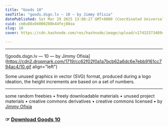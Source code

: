 ```yaml
---
title: "Goods 10"
seoTitle: "goods.dsgn.lv — 10 — by Jimmy Ofisia"
datePublished: Sat Mar 29 2025 13:08:27 GMT+0000 (Coordinated Universal Time)
cuid: cm8u88x04000208k44fej88oa
slug: 10
cover: https://cdn.hashnode.com/res/hashnode/image/upload/v1743257348944/be230798-788a-413e-b3f4-8c3d868d3774.png

---
```


---

![goods.dsgn.lv — 10 — by Jimmy Ofisia](https://cdn2.dropmark.com/1719/cc62f02f0a1a7bcb62a6dc6e7ebb9161cc794ac4/10.gif align="left")

Some unused graphics in vector (SVG) format, produced during a logo ideation, the height increments are based on a set of numbers.

---

some random freebies • freely downloadable materials • unused project materials • creative commons derivatives • creative commons licensed • by [Jimmy Ofisia](https://dsgn.lv)

### ☞ [**Download** **Goods 10**](https://folder.dsgn.lv/b/goods10)